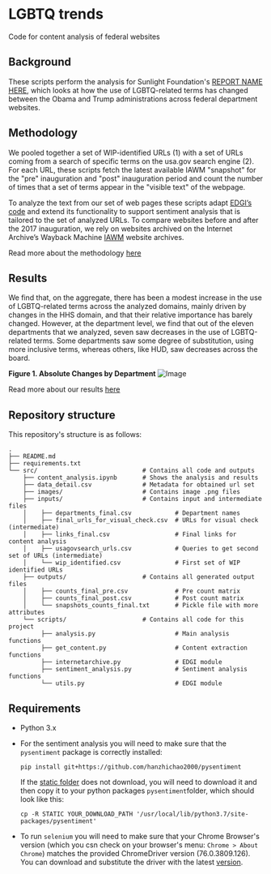 # LGBTQ trends
Code for content analysis of federal websites

## Background
These scripts perform the analysis for Sunlight Foundation's [REPORT NAME HERE](https://linktoreport), which looks at how the use of LGBTQ-related terms has changed
between the Obama and Trump administrations across federal department websites.

## Methodology
We pooled together a set of WIP-identified URLs (1) with a set of URLs coming
from a search of specific terms on the usa.gov search engine (2).
For each URL, these scripts fetch the latest available IAWM "snapshot" for the "pre" inauguration and "post" inauguration period and count the number of times that a
set of terms appear in the "visible text" of the webpage.

To analyze the text from our set of web pages these scripts adapt [EDGI’s
code](https://github.com/ericnost/EDGI) and extend its functionality to
support sentiment analysis that is tailored to the set of analyzed URLs.
To compare websites before and after the 2017 inauguration, we rely
on websites archived on the Internet Archive’s Wayback Machine [IAWM](https://archive.org/web/) website archives.

Read more about the methodology [here](https://linktoreport)

## Results
We find that, on the aggregate, there has been a modest increase in the use of
LGBTQ-related terms across the analyzed domains, mainly driven by changes in the
HHS domain, and that their relative importance has barely changed. However, at
the department level, we find that out of the eleven departments that we
analyzed, seven saw decreases in the use of LGBTQ-related terms. Some
departments saw some degree of substitution, using more inclusive terms, whereas
others, like HUD, saw decreases across the board.

**Figure 1. Absolute Changes by Department**
![Image](https://github.com/sunlightpolicy/lgbtq_trends/blob/master/src/images/changes_department.png "Changes by department")

Read more about our results [here](https://linktoreport)

## Repository structure
This repository's structure is as follows:

```
.
├── README.md                         
├── requirements.txt                 
└── src/                             # Contains all code and outputs
    ├── content_analysis.ipynb       # Shows the analysis and results
    ├── data_detail.csv              # Metadata for obtained url set
    ├── images/                      # Contains image .png files
    ├── inputs/                      # Contains input and intermediate files
    │    ├── departments_final.csv            # Department names
    │    ├── final_urls_for_visual_check.csv  # URLs for visual check (intermediate)
    │    ├── links_final.csv                  # Final links for content analysis
    │    ├── usagovsearch_urls.csv            # Queries to get second set of URLs (intermediate)
    │    └── wip_identified.csv               # First set of WIP identified URLs     
    ├── outputs/                     # Contains all generated output files
    │    ├── counts_final_pre.csv             # Pre count matrix
    │    ├── counts_final_post.csv            # Post count matrix
    │    └── snapshots_counts_final.txt       # Pickle file with more attributes
    └── scripts/                     # Contains all code for this project
         ├── analysis.py                      # Main analysis functions
         ├── get_content.py                   # Content extraction functions
         ├── internetarchive.py               # EDGI module
         ├── sentiment_analysis.py            # Sentiment analysis functions
         └── utils.py                         # EDGI module
```

## Requirements
- Python 3.x
- For the sentiment analysis you will need to make sure that the `pysentiment`
package is correctly installed:

  `pip install git+https://github.com/hanzhichao2000/pysentiment`

  If the [static folder](https://github.com/hanzhichao2000/pysentiment/tree/master/pysentiment/static) does not download, you will need to download it and then
  copy it to your python packages `pysentiment`folder, which should look like this:

  `cp -R STATIC YOUR_DOWNLOAD_PATH '/usr/local/lib/python3.7/site-packages/pysentiment'`
- To run `selenium` you will need to make sure that your Chrome Browser's version (which you csn check on your browser's menu: `Chrome > About Chrome`) matches the provided ChromeDriver version (76.0.3809.126). You can download and substitute the driver with the latest [version](https://sites.google.com/a/chromium.org/chromedriver/downloads).
